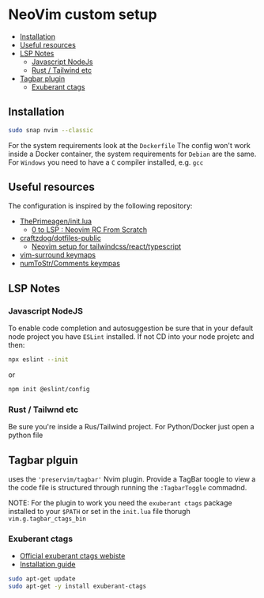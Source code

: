 # NeoVim custom setup

- [Installation](#installation)
- [Useful resources](#useful-resources)
- [LSP Notes](#lsp-notes)
  - [Javascript NodeJs](#javascript-nodejs)
  - [Rust / Tailwind etc](#rust-/-tailwind-etc)
- [Tagbar plugin](#tagbar-plugin)
  - [Exuberant ctags](#exuberant-ctags)

## Installation

```bash
sudo snap nvim --classic
```

For the system requirements look at the `Dockerfile`
The config won't work inside a Docker container, the system requirements for `Debian` are the same.
For `Windows` you need to have a `C` compiler installed, e.g. `gcc`

## Useful resources

The configuration is inspired by the following repository:

- [ThePrimeagen/init.lua](https://github.com/ThePrimeagen/init.lua)
  - [0 to LSP : Neovim RC From Scratch](https://www.youtube.com/watch?v=w7i4amO_zaE&t=1244s)
- [craftzdog/dotfiles-public](https://github.com/craftzdog/dotfiles-public)
  - [Neovim setup for tailwindcss/react/typescript](https://dev.to/craftzdog/my-neovim-setup-for-react-typescript-tailwind-css-etc-58fb)
- [vim-surround keymaps](https://github.com/tpope/vim-surround/blob/master/doc/surround.txt)
- [numToStr/Comments keympas](https://github.com/numToStr/Comment.nvim/blob/master/doc/Comment.txt)

## LSP Notes

### Javascript NodeJS

To enable code completion and autosuggestion be sure that in your default node project you have `ESLint` installed. If not CD into your node projetc and then:

```bash
npx eslint --init
```

or

```bash
npm init @eslint/config
```

### Rust / Tailwnd etc

Be sure you're inside a Rus/Tailwind project.
For Python/Docker just open a python file

## Tagbar plguin

uses the `'preservim/tagbar'` Nvim plugin.
Provide a TagBar toogle to view a the code file is structured through running the `:TagbarToggle` commadnd.

NOTE: For the plugin to work you need the `exuberant ctags` package installed to your `$PATH` or set in the `init.lua` file thorugh `vim.g.tagbar_ctags_bin`

### Exuberant ctags

- [Official exuberant ctags webiste](https://ctags.sourceforge.net/)
- [Installation guide](https://installati.one/install-exuberant-ctags-ubuntu-20-04/)

```bash
sudo apt-get update
sudo apt-get -y install exuberant-ctags
```
